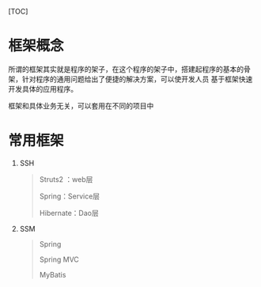 [TOC]

# 框架概念

所谓的框架其实就是程序的架子，在这个程序的架子中，搭建起程序的基本的骨架，针对程序的通用问题给出了便捷的解决方案，可以使开发人员 基于框架快速开发具体的应用程序。

框架和具体业务无关，可以套用在不同的项目中



# 常用框架

1. SSH

   > Struts2 ：web层
   >
   > Spring：Service层
   >
   > Hibernate：Dao层

2. SSM

   > Spring
   >
   > Spring MVC
   >
   > MyBatis